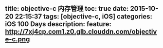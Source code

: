 title: objective-c 内存管理
toc: true
date: 2015-10-20 22:15:37
tags: [objective-c, iOS]
categories: iOS 100 Days
description: 
feature: http://7xj4cp.com1.z0.glb.clouddn.com/objective-c.png
---
























